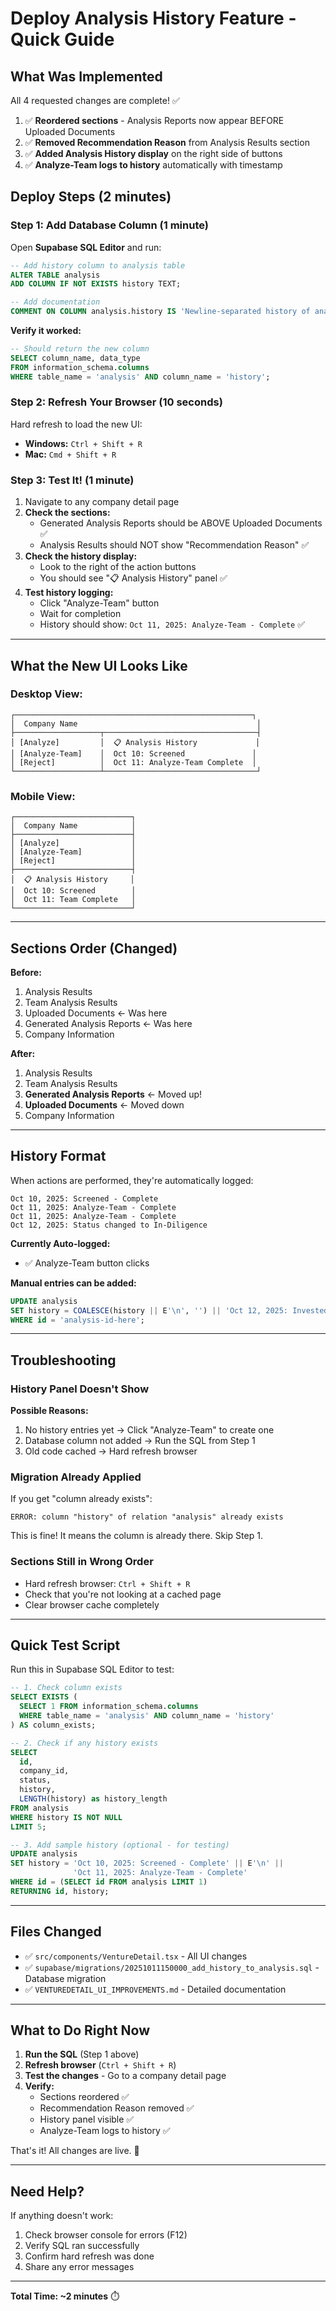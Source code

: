 # Deploy Analysis History Feature - Quick Guide

## What Was Implemented

All 4 requested changes are complete! ✅

1. ✅ **Reordered sections** - Analysis Reports now appear BEFORE Uploaded Documents
2. ✅ **Removed Recommendation Reason** from Analysis Results section
3. ✅ **Added Analysis History display** on the right side of buttons
4. ✅ **Analyze-Team logs to history** automatically with timestamp

## Deploy Steps (2 minutes)

### Step 1: Add Database Column (1 minute)

Open **Supabase SQL Editor** and run:

```sql
-- Add history column to analysis table
ALTER TABLE analysis 
ADD COLUMN IF NOT EXISTS history TEXT;

-- Add documentation
COMMENT ON COLUMN analysis.history IS 'Newline-separated history of analysis actions with timestamps';
```

**Verify it worked:**
```sql
-- Should return the new column
SELECT column_name, data_type 
FROM information_schema.columns 
WHERE table_name = 'analysis' AND column_name = 'history';
```

### Step 2: Refresh Your Browser (10 seconds)

Hard refresh to load the new UI:
- **Windows:** `Ctrl + Shift + R`
- **Mac:** `Cmd + Shift + R`

### Step 3: Test It! (1 minute)

1. Navigate to any company detail page
2. **Check the sections:**
   - Generated Analysis Reports should be ABOVE Uploaded Documents ✅
   - Analysis Results should NOT show "Recommendation Reason" ✅
3. **Check the history display:**
   - Look to the right of the action buttons
   - You should see "📋 Analysis History" panel ✅
4. **Test history logging:**
   - Click "Analyze-Team" button
   - Wait for completion
   - History should show: `Oct 11, 2025: Analyze-Team - Complete` ✅

---

## What the New UI Looks Like

### Desktop View:
```
┌─────────────────────────────────────────────────────┐
│  Company Name                                        │
├───────────────────┬──────────────────────────────────┤
│ [Analyze]         │  📋 Analysis History             │
│ [Analyze-Team]    │  Oct 10: Screened               │
│ [Reject]          │  Oct 11: Analyze-Team Complete  │
└───────────────────┴──────────────────────────────────┘
```

### Mobile View:
```
┌──────────────────────────┐
│  Company Name            │
├──────────────────────────┤
│ [Analyze]                │
│ [Analyze-Team]           │
│ [Reject]                 │
├──────────────────────────┤
│  📋 Analysis History     │
│  Oct 10: Screened        │
│  Oct 11: Team Complete   │
└──────────────────────────┘
```

---

## Sections Order (Changed)

**Before:**
1. Analysis Results
2. Team Analysis Results  
3. Uploaded Documents ← Was here
4. Generated Analysis Reports ← Was here
5. Company Information

**After:**
1. Analysis Results
2. Team Analysis Results
3. **Generated Analysis Reports** ← Moved up!
4. **Uploaded Documents** ← Moved down
5. Company Information

---

## History Format

When actions are performed, they're automatically logged:

```
Oct 10, 2025: Screened - Complete
Oct 11, 2025: Analyze-Team - Complete
Oct 11, 2025: Analyze-Team - Complete
Oct 12, 2025: Status changed to In-Diligence
```

**Currently Auto-logged:**
- ✅ Analyze-Team button clicks

**Manual entries can be added:**
```sql
UPDATE analysis 
SET history = COALESCE(history || E'\n', '') || 'Oct 12, 2025: Invested - Complete'
WHERE id = 'analysis-id-here';
```

---

## Troubleshooting

### History Panel Doesn't Show

**Possible Reasons:**
1. No history entries yet → Click "Analyze-Team" to create one
2. Database column not added → Run the SQL from Step 1
3. Old code cached → Hard refresh browser

### Migration Already Applied

If you get "column already exists":
```
ERROR: column "history" of relation "analysis" already exists
```

This is fine! It means the column is already there. Skip Step 1.

### Sections Still in Wrong Order

- Hard refresh browser: `Ctrl + Shift + R`
- Check that you're not looking at a cached page
- Clear browser cache completely

---

## Quick Test Script

Run this in Supabase SQL Editor to test:

```sql
-- 1. Check column exists
SELECT EXISTS (
  SELECT 1 FROM information_schema.columns 
  WHERE table_name = 'analysis' AND column_name = 'history'
) AS column_exists;

-- 2. Check if any history exists
SELECT 
  id, 
  company_id, 
  status,
  history,
  LENGTH(history) as history_length
FROM analysis 
WHERE history IS NOT NULL
LIMIT 5;

-- 3. Add sample history (optional - for testing)
UPDATE analysis 
SET history = 'Oct 10, 2025: Screened - Complete' || E'\n' || 
              'Oct 11, 2025: Analyze-Team - Complete'
WHERE id = (SELECT id FROM analysis LIMIT 1)
RETURNING id, history;
```

---

## Files Changed

- ✅ `src/components/VentureDetail.tsx` - All UI changes
- ✅ `supabase/migrations/20251011150000_add_history_to_analysis.sql` - Database migration
- ✅ `VENTUREDETAIL_UI_IMPROVEMENTS.md` - Detailed documentation

---

## What to Do Right Now

1. **Run the SQL** (Step 1 above)
2. **Refresh browser** (`Ctrl + Shift + R`)
3. **Test the changes** - Go to a company detail page
4. **Verify:**
   - Sections reordered ✅
   - Recommendation Reason removed ✅
   - History panel visible ✅
   - Analyze-Team logs to history ✅

That's it! All changes are live. 🎉

---

## Need Help?

If anything doesn't work:
1. Check browser console for errors (F12)
2. Verify SQL ran successfully
3. Confirm hard refresh was done
4. Share any error messages

---

**Total Time: ~2 minutes** ⏱️





